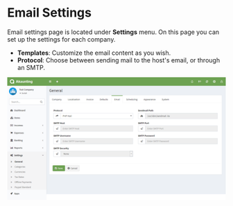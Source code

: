 Email Settings
==============

Email settings page is located under **Settings** menu. On this page you can set up the settings for each company.

- **Templates**: Customize the email content as you wish.
- **Protocol**: Choose between sending mail to the host's email, or through an SMTP.

![general email](_images/email.png)
